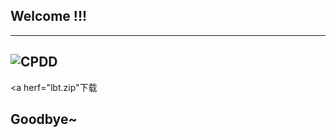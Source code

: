## Welcome !!!
---
![CPDD](https://user-images.githubusercontent.com/59382106/125165089-06e03d80-e1c8-11eb-80c3-a9b1da5cd3c5.jpg)
----
<a herf="lbt.zip"下载</a>
## Goodbye~
